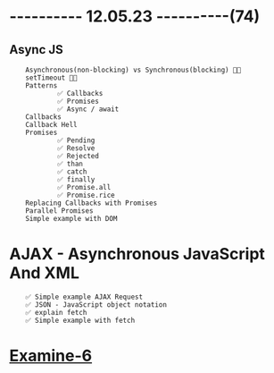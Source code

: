 # ---------- 12.05.23 ----------(74)

## Async JS

        Asynchronous(non-blocking) vs Synchronous(blocking) 👍🏻
        setTimeout 👍🏻
        Patterns
                ✅ Callbacks
                ✅ Promises
                ✅ Async / await
        Callbacks
        Callback Hell
        Promises
                ✅ Pending
                ✅ Resolve
                ✅ Rejected
                ✅ than
                ✅ catch
                ✅ finally
                ✅ Promise.all
                ✅ Promise.rice
        Replacing Callbacks with Promises
        Parallel Promises
        Simple example with DOM

# AJAX - Asynchronous JavaScript And XML

        ✅ Simple example AJAX Request
        ✅ JSON - JavaScript object notation
        ✅ explain fetch
        ✅ Simple example with fetch

# [Examine-6](https://bit.ly/3MkvOhz)
